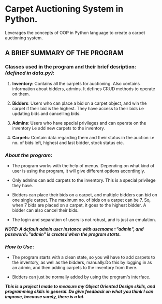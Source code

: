 # Carpet Auctioning System in Python.
Leverages the concepts of OOP in Python language to create a carpet auctioning system.

## A BRIEF SUMMARY OF THE PROGRAM

### Classes used in the program and their brief desription: *(defined in data.py)*:   


1. **Inventory**: Contains all the carpets for auctioning. Also contains
information about bidders, admins. It defines CRUD methods to operate on them.

2. **Bidders**: Users who can place a bid on a carpet object, and win the carpet
if their bid is the highest. They have access to their bids i.e updating bids
and cancelling bids.

3. **Admins**: Users who have special privileges and can operate on the inventory i.e
add new carpets to the inventory.

4. **Carpets**: Contain data regarding them and their status in the auction i.e
no. of bids left, highest and last bidder, stock status etc.


### ***About the program***:

- The program works with the help of menus. Depending on what kind of user is
using the program, it will give different options accordingly.

- Only admins can add carpets to the inventory. This is a special privilege they
have.

- Bidders can place their bids on a carpet, and multiple bidders can bid on one
single carpet. The maximum no. of bids on a carpet can be 7. So, when 7 bids are
placed on a carpet, it goes to the highest bidder. A bidder can also cancel their
bids.

- The login and separation of users is not robust, and is just an emulation.

***NOTE: A default admin user instance with username="admin", and password="admin"
is created when the program starts.***


### ***How to Use***:

- The program starts with a clean state, so you wil have to add carpets to
the inventory, as well as the bidders, manually.Do this by logging in as
an admin, and then adding carpets to the inventory from there.

- Bidders can just be normally added by using the program's interface.


***This is a project I made to measure my Object Oriented Design skills,
and programming skills in general. Do give feedback on what you think I can
improve, because surely, there is a lot.***
